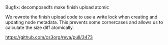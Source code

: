 Bugfix: decomposedfs make finish upload atomic

We rewrote the finish upload code to use a write lock when creating and updating node metadata. This prevents some cornercases and allows us to calculate the size diff atomically.

https://github.com/cs3org/reva/pull/3473